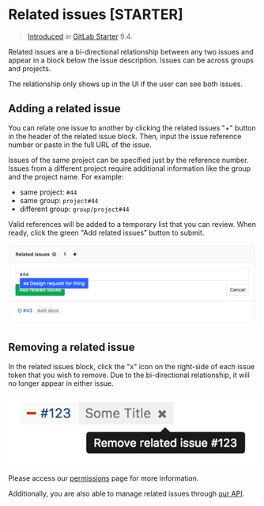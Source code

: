 # Related issues **[STARTER]**

> [Introduced](https://gitlab.com/gitlab-org/gitlab-ee/merge_requests/1797) in [GitLab Starter](https://about.gitlab.com/pricing/) 9.4.

Related issues are a bi-directional relationship between any two issues
and appear in a block below the issue description. Issues can be across groups
and projects.

The relationship only shows up in the UI if the user can see both issues.

## Adding a related issue

You can relate one issue to another by clicking the related issues "+" button
in the header of the related issue block. Then, input the issue reference number
or paste in the full URL of the issue.

Issues of the same project can be specified just by the reference number.
Issues from a different project require additional information like the
group and the project name. For example:

- same project: `#44`
- same group: `project#44 `
- different group: `group/project#44`

Valid references will be added to a temporary list that you can review.
When ready, click the green "Add related issues" button to submit.

![Adding a related issue](img/related_issues_add.png)

## Removing a related issue

In the related issues block, click the "x" icon on the right-side of each issue
token that you wish to remove. Due to the bi-directional relationship, it
will no longer appear in either issue.

![Removing a related issue](img/related_issues_remove.png)

Please access our [permissions](../../permissions.md) page for more information.

Additionally, you are also able to manage related issues through [our API](../../../api/issue_links.md).
